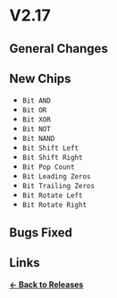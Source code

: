 # V2.17

## General Changes


## New Chips

* `Bit AND`
* `Bit OR`
* `Bit XOR`
* `Bit NOT`
* `Bit NAND`
* `Bit Shift Left`
* `Bit Shift Right`
* `Bit Pop Count`
* `Bit Leading Zeros`
* `Bit Trailing Zeros`
* `Bit Rotate Left`
* `Bit Rotate Right`

## Bugs Fixed


## Links

**[<- Back to Releases](https://tyleo-rec.github.io/CircuitsV2Resources/releases/)**
